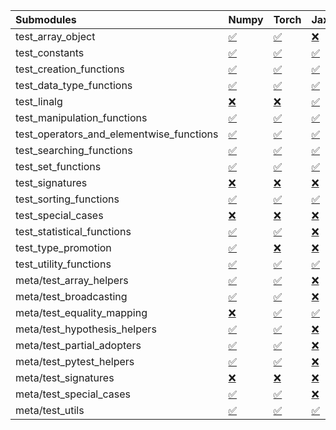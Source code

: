 | Submodules                               | Numpy                                                                                                                           | Torch                                                                                                                           | Jax                                                                                                                             | Tensorflow                                                                                                                      |
|:-----------------------------------------|:--------------------------------------------------------------------------------------------------------------------------------|:--------------------------------------------------------------------------------------------------------------------------------|:--------------------------------------------------------------------------------------------------------------------------------|:--------------------------------------------------------------------------------------------------------------------------------|
| test_array_object                        | <a href="https://github.com/unifyai/ivy/runs/8229554712?check_suite_focus=true" rel="noopener noreferrer" target="_blank">✅</a> | <a href="https://github.com/unifyai/ivy/runs/8229559303?check_suite_focus=true" rel="noopener noreferrer" target="_blank">✅</a> | <a href="https://github.com/unifyai/ivy/runs/8229565102?check_suite_focus=true" rel="noopener noreferrer" target="_blank">❌</a> | <a href="https://github.com/unifyai/ivy/runs/8229569920?check_suite_focus=true" rel="noopener noreferrer" target="_blank">✅</a> |
| test_constants                           | <a href="https://github.com/unifyai/ivy/runs/8229554898?check_suite_focus=true" rel="noopener noreferrer" target="_blank">✅</a> | <a href="https://github.com/unifyai/ivy/runs/8229559463?check_suite_focus=true" rel="noopener noreferrer" target="_blank">✅</a> | <a href="https://github.com/unifyai/ivy/runs/8229565224?check_suite_focus=true" rel="noopener noreferrer" target="_blank">✅</a> | <a href="https://github.com/unifyai/ivy/runs/8229570128?check_suite_focus=true" rel="noopener noreferrer" target="_blank">✅</a> |
| test_creation_functions                  | <a href="https://github.com/unifyai/ivy/runs/8229555077?check_suite_focus=true" rel="noopener noreferrer" target="_blank">✅</a> | <a href="https://github.com/unifyai/ivy/runs/8229559587?check_suite_focus=true" rel="noopener noreferrer" target="_blank">✅</a> | <a href="https://github.com/unifyai/ivy/runs/8229565380?check_suite_focus=true" rel="noopener noreferrer" target="_blank">✅</a> | <a href="https://github.com/unifyai/ivy/runs/8229570296?check_suite_focus=true" rel="noopener noreferrer" target="_blank">✅</a> |
| test_data_type_functions                 | <a href="https://github.com/unifyai/ivy/runs/8229555302?check_suite_focus=true" rel="noopener noreferrer" target="_blank">✅</a> | <a href="https://github.com/unifyai/ivy/runs/8229559850?check_suite_focus=true" rel="noopener noreferrer" target="_blank">✅</a> | <a href="https://github.com/unifyai/ivy/runs/8229565731?check_suite_focus=true" rel="noopener noreferrer" target="_blank">✅</a> | <a href="https://github.com/unifyai/ivy/runs/8229570540?check_suite_focus=true" rel="noopener noreferrer" target="_blank">✅</a> |
| test_linalg                              | <a href="https://github.com/unifyai/ivy/runs/8229555493?check_suite_focus=true" rel="noopener noreferrer" target="_blank">❌</a> | <a href="https://github.com/unifyai/ivy/runs/8229560007?check_suite_focus=true" rel="noopener noreferrer" target="_blank">❌</a> | <a href="https://github.com/unifyai/ivy/runs/8229565902?check_suite_focus=true" rel="noopener noreferrer" target="_blank">✅</a> | <a href="https://github.com/unifyai/ivy/runs/8229570711?check_suite_focus=true" rel="noopener noreferrer" target="_blank">❌</a> |
| test_manipulation_functions              | <a href="https://github.com/unifyai/ivy/runs/8229555681?check_suite_focus=true" rel="noopener noreferrer" target="_blank">✅</a> | <a href="https://github.com/unifyai/ivy/runs/8229560237?check_suite_focus=true" rel="noopener noreferrer" target="_blank">✅</a> | <a href="https://github.com/unifyai/ivy/runs/8229566091?check_suite_focus=true" rel="noopener noreferrer" target="_blank">✅</a> | <a href="https://github.com/unifyai/ivy/runs/8229570878?check_suite_focus=true" rel="noopener noreferrer" target="_blank">✅</a> |
| test_operators_and_elementwise_functions | <a href="https://github.com/unifyai/ivy/runs/8229555820?check_suite_focus=true" rel="noopener noreferrer" target="_blank">✅</a> | <a href="https://github.com/unifyai/ivy/runs/8229560451?check_suite_focus=true" rel="noopener noreferrer" target="_blank">✅</a> | <a href="https://github.com/unifyai/ivy/runs/8229566424?check_suite_focus=true" rel="noopener noreferrer" target="_blank">✅</a> | <a href="https://github.com/unifyai/ivy/runs/8229571035?check_suite_focus=true" rel="noopener noreferrer" target="_blank">✅</a> |
| test_searching_functions                 | <a href="https://github.com/unifyai/ivy/runs/8229555990?check_suite_focus=true" rel="noopener noreferrer" target="_blank">✅</a> | <a href="https://github.com/unifyai/ivy/runs/8229560843?check_suite_focus=true" rel="noopener noreferrer" target="_blank">✅</a> | <a href="https://github.com/unifyai/ivy/runs/8229566712?check_suite_focus=true" rel="noopener noreferrer" target="_blank">✅</a> | <a href="https://github.com/unifyai/ivy/runs/8229571210?check_suite_focus=true" rel="noopener noreferrer" target="_blank">✅</a> |
| test_set_functions                       | <a href="https://github.com/unifyai/ivy/runs/8229556136?check_suite_focus=true" rel="noopener noreferrer" target="_blank">✅</a> | <a href="https://github.com/unifyai/ivy/runs/8229561069?check_suite_focus=true" rel="noopener noreferrer" target="_blank">✅</a> | <a href="https://github.com/unifyai/ivy/runs/8229566951?check_suite_focus=true" rel="noopener noreferrer" target="_blank">✅</a> | <a href="https://github.com/unifyai/ivy/runs/8229571372?check_suite_focus=true" rel="noopener noreferrer" target="_blank">✅</a> |
| test_signatures                          | <a href="https://github.com/unifyai/ivy/runs/8229556285?check_suite_focus=true" rel="noopener noreferrer" target="_blank">❌</a> | <a href="https://github.com/unifyai/ivy/runs/8229561660?check_suite_focus=true" rel="noopener noreferrer" target="_blank">❌</a> | <a href="https://github.com/unifyai/ivy/runs/8229567209?check_suite_focus=true" rel="noopener noreferrer" target="_blank">❌</a> | <a href="https://github.com/unifyai/ivy/runs/8229571532?check_suite_focus=true" rel="noopener noreferrer" target="_blank">❌</a> |
| test_sorting_functions                   | <a href="https://github.com/unifyai/ivy/runs/8229556429?check_suite_focus=true" rel="noopener noreferrer" target="_blank">✅</a> | <a href="https://github.com/unifyai/ivy/runs/8229562217?check_suite_focus=true" rel="noopener noreferrer" target="_blank">✅</a> | <a href="https://github.com/unifyai/ivy/runs/8229567363?check_suite_focus=true" rel="noopener noreferrer" target="_blank">✅</a> | <a href="https://github.com/unifyai/ivy/runs/8229571684?check_suite_focus=true" rel="noopener noreferrer" target="_blank">✅</a> |
| test_special_cases                       | <a href="https://github.com/unifyai/ivy/runs/8229556593?check_suite_focus=true" rel="noopener noreferrer" target="_blank">❌</a> | <a href="https://github.com/unifyai/ivy/runs/8229562959?check_suite_focus=true" rel="noopener noreferrer" target="_blank">❌</a> | <a href="https://github.com/unifyai/ivy/runs/8229567590?check_suite_focus=true" rel="noopener noreferrer" target="_blank">❌</a> | <a href="https://github.com/unifyai/ivy/runs/8229571817?check_suite_focus=true" rel="noopener noreferrer" target="_blank">❌</a> |
| test_statistical_functions               | <a href="https://github.com/unifyai/ivy/runs/8229556817?check_suite_focus=true" rel="noopener noreferrer" target="_blank">✅</a> | <a href="https://github.com/unifyai/ivy/runs/8229563132?check_suite_focus=true" rel="noopener noreferrer" target="_blank">✅</a> | <a href="https://github.com/unifyai/ivy/runs/8229567816?check_suite_focus=true" rel="noopener noreferrer" target="_blank">❌</a> | <a href="https://github.com/unifyai/ivy/runs/8229571980?check_suite_focus=true" rel="noopener noreferrer" target="_blank">❌</a> |
| test_type_promotion                      | <a href="https://github.com/unifyai/ivy/runs/8229556972?check_suite_focus=true" rel="noopener noreferrer" target="_blank">✅</a> | <a href="https://github.com/unifyai/ivy/runs/8229563322?check_suite_focus=true" rel="noopener noreferrer" target="_blank">❌</a> | <a href="https://github.com/unifyai/ivy/runs/8229567971?check_suite_focus=true" rel="noopener noreferrer" target="_blank">❌</a> | <a href="https://github.com/unifyai/ivy/runs/8229572129?check_suite_focus=true" rel="noopener noreferrer" target="_blank">❌</a> |
| test_utility_functions                   | <a href="https://github.com/unifyai/ivy/runs/8229557133?check_suite_focus=true" rel="noopener noreferrer" target="_blank">✅</a> | <a href="https://github.com/unifyai/ivy/runs/8229563494?check_suite_focus=true" rel="noopener noreferrer" target="_blank">✅</a> | <a href="https://github.com/unifyai/ivy/runs/8229568130?check_suite_focus=true" rel="noopener noreferrer" target="_blank">✅</a> | <a href="https://github.com/unifyai/ivy/runs/8229572290?check_suite_focus=true" rel="noopener noreferrer" target="_blank">✅</a> |
| meta/test_array_helpers                  | <a href="https://github.com/unifyai/ivy/runs/8229557609?check_suite_focus=true" rel="noopener noreferrer" target="_blank">✅</a> | <a href="https://github.com/unifyai/ivy/runs/8229563666?check_suite_focus=true" rel="noopener noreferrer" target="_blank">✅</a> | <a href="https://github.com/unifyai/ivy/runs/8229568300?check_suite_focus=true" rel="noopener noreferrer" target="_blank">❌</a> | <a href="https://github.com/unifyai/ivy/runs/8229572451?check_suite_focus=true" rel="noopener noreferrer" target="_blank">✅</a> |
| meta/test_broadcasting                   | <a href="https://github.com/unifyai/ivy/runs/8229557793?check_suite_focus=true" rel="noopener noreferrer" target="_blank">✅</a> | <a href="https://github.com/unifyai/ivy/runs/8229563832?check_suite_focus=true" rel="noopener noreferrer" target="_blank">✅</a> | <a href="https://github.com/unifyai/ivy/runs/8229568493?check_suite_focus=true" rel="noopener noreferrer" target="_blank">❌</a> | <a href="https://github.com/unifyai/ivy/runs/8229572595?check_suite_focus=true" rel="noopener noreferrer" target="_blank">✅</a> |
| meta/test_equality_mapping               | <a href="https://github.com/unifyai/ivy/runs/8229557976?check_suite_focus=true" rel="noopener noreferrer" target="_blank">❌</a> | <a href="https://github.com/unifyai/ivy/runs/8229563952?check_suite_focus=true" rel="noopener noreferrer" target="_blank">✅</a> | <a href="https://github.com/unifyai/ivy/runs/8229568662?check_suite_focus=true" rel="noopener noreferrer" target="_blank">✅</a> | <a href="https://github.com/unifyai/ivy/runs/8229572844?check_suite_focus=true" rel="noopener noreferrer" target="_blank">✅</a> |
| meta/test_hypothesis_helpers             | <a href="https://github.com/unifyai/ivy/runs/8229558275?check_suite_focus=true" rel="noopener noreferrer" target="_blank">✅</a> | <a href="https://github.com/unifyai/ivy/runs/8229564156?check_suite_focus=true" rel="noopener noreferrer" target="_blank">✅</a> | <a href="https://github.com/unifyai/ivy/runs/8229568838?check_suite_focus=true" rel="noopener noreferrer" target="_blank">❌</a> | <a href="https://github.com/unifyai/ivy/runs/8229573019?check_suite_focus=true" rel="noopener noreferrer" target="_blank">✅</a> |
| meta/test_partial_adopters               | <a href="https://github.com/unifyai/ivy/runs/8229558492?check_suite_focus=true" rel="noopener noreferrer" target="_blank">✅</a> | <a href="https://github.com/unifyai/ivy/runs/8229564332?check_suite_focus=true" rel="noopener noreferrer" target="_blank">✅</a> | <a href="https://github.com/unifyai/ivy/runs/8229569004?check_suite_focus=true" rel="noopener noreferrer" target="_blank">❌</a> | <a href="https://github.com/unifyai/ivy/runs/8229573155?check_suite_focus=true" rel="noopener noreferrer" target="_blank">✅</a> |
| meta/test_pytest_helpers                 | <a href="https://github.com/unifyai/ivy/runs/8229558672?check_suite_focus=true" rel="noopener noreferrer" target="_blank">✅</a> | <a href="https://github.com/unifyai/ivy/runs/8229564513?check_suite_focus=true" rel="noopener noreferrer" target="_blank">✅</a> | <a href="https://github.com/unifyai/ivy/runs/8229569175?check_suite_focus=true" rel="noopener noreferrer" target="_blank">❌</a> | <a href="https://github.com/unifyai/ivy/runs/8229573275?check_suite_focus=true" rel="noopener noreferrer" target="_blank">✅</a> |
| meta/test_signatures                     | <a href="https://github.com/unifyai/ivy/runs/8229558802?check_suite_focus=true" rel="noopener noreferrer" target="_blank">❌</a> | <a href="https://github.com/unifyai/ivy/runs/8229564678?check_suite_focus=true" rel="noopener noreferrer" target="_blank">❌</a> | <a href="https://github.com/unifyai/ivy/runs/8229569358?check_suite_focus=true" rel="noopener noreferrer" target="_blank">❌</a> | <a href="https://github.com/unifyai/ivy/runs/8229573410?check_suite_focus=true" rel="noopener noreferrer" target="_blank">❌</a> |
| meta/test_special_cases                  | <a href="https://github.com/unifyai/ivy/runs/8229558977?check_suite_focus=true" rel="noopener noreferrer" target="_blank">✅</a> | <a href="https://github.com/unifyai/ivy/runs/8229564822?check_suite_focus=true" rel="noopener noreferrer" target="_blank">✅</a> | <a href="https://github.com/unifyai/ivy/runs/8229569572?check_suite_focus=true" rel="noopener noreferrer" target="_blank">❌</a> | <a href="https://github.com/unifyai/ivy/runs/8229573575?check_suite_focus=true" rel="noopener noreferrer" target="_blank">✅</a> |
| meta/test_utils                          | <a href="https://github.com/unifyai/ivy/runs/8229559130?check_suite_focus=true" rel="noopener noreferrer" target="_blank">✅</a> | <a href="https://github.com/unifyai/ivy/runs/8229564961?check_suite_focus=true" rel="noopener noreferrer" target="_blank">✅</a> | <a href="https://github.com/unifyai/ivy/runs/8229569771?check_suite_focus=true" rel="noopener noreferrer" target="_blank">✅</a> | <a href="https://github.com/unifyai/ivy/runs/8229573714?check_suite_focus=true" rel="noopener noreferrer" target="_blank">✅</a> |